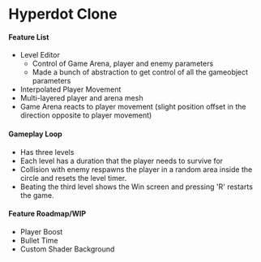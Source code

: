 # Hyperdot Clone

#### Feature List

* Level Editor
  * Control of Game Arena, player and enemy parameters
  * Made a bunch of abstraction to get control of all the gameobject parameters
* Interpolated Player Movement
* Multi-layered player and arena mesh
* Game Arena reacts to player movement (slight position offset in the direction opposite to player movement)


#### Gameplay Loop

* Has three levels
* Each level has a duration that the player needs to survive for
* Collision with enemy respawns the player in a random area inside the circle and resets the level timer.
* Beating the third level shows the Win screen and pressing 'R' restarts the game.


#### Feature Roadmap/WIP

* Player Boost
* Bullet Time
* Custom Shader Background
